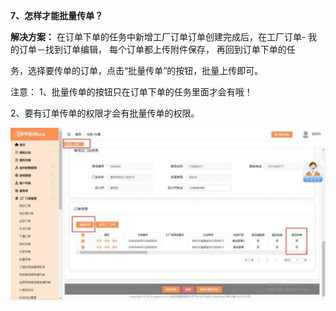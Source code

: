 <a name="bookmark7"></a>**7、怎样才能批量传单？**

**解决方案：** 在订单下单的任务中新增工厂订单订单创建完成后，在工厂订单- 我的订单－找到订单编辑，  每个订单都上传附件保存， 再回到订单下单的任

务，选择要传单的订单，点击“批量传单”的按钮，批量上传即可。

注意： 1、批量传单的按钮只在订单下单的任务里面才会有哦！

2、要有订单传单的权限才会有批量传单的权限。

![](Aspose.Words.2610f736-33b8-47be-9919-fb6e541eee67.011.jpeg)



